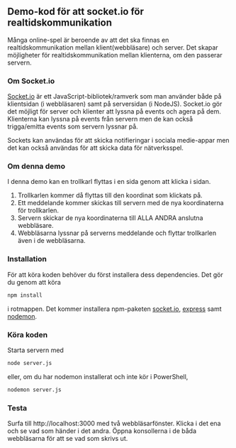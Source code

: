 ## Demo-kod för att socket.io för realtidskommunikation

Många online-spel är beroende av att det ska finnas en realtidskommunikation mellan klient(webbläsare) och server. Det skapar möjligheter för realtidskommunikation mellan klienterna, om den passerar servern.

### Om Socket.io

[Socket.io](https://socket.io/) är ett JavaScript-bibliotek/ramverk som man använder både på klientsidan (i webbläsaren) samt på serversidan (i NodeJS). Socket.io gör det möjligt för server och klienter att lyssna på events och agera på dem. Klienterna kan lyssna på events från servern men de kan också trigga/emitta events som servern lyssnar på.

Sockets kan användas för att skicka notifieringar i sociala medie-appar men det kan också användas för att skicka data för nätverksspel.

### Om denna demo

I denna demo kan en trollkarl flyttas i en sida genom att klicka i sidan.

1. Trollkarlen kommer då flyttas till den koordinat som klickats på.
2. Ett meddelande kommer skickas till servern med de nya koordinaterna för trollkarlen.
3. Servern skickar de nya koordinaterna till ALLA ANDRA anslutna webbläsare.
4. Webbläsarna lyssnar på serverns meddelande och flyttar trollkarlen även i de webbläsarna.

### Installation

För att köra koden behöver du först installera dess dependencies. Det gör du genom att köra

```bash
npm install
```

i rotmappen. Det kommer installera npm-paketen [socket.io](https://www.npmjs.com/package/socket.io), [express](https://www.npmjs.com/package/express) samt [nodemon](https://www.npmjs.com/package/nodemon).

### Köra koden

Starta servern med

```bash
node server.js
```

eller, om du har nodemon installerat och inte kör i PowerShell,

```bash
nodemon server.js
```

### Testa

Surfa till http://localhost:3000 med två webbläsarfönster. Klicka i det ena och se vad som händer i det andra. Öppna konsollerna i de båda webbläsarna för att se vad som skrivs ut.
